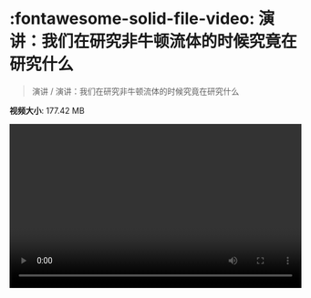 # :fontawesome-solid-file-video: 演讲：我们在研究非牛顿流体的时候究竟在研究什么

> 演讲 / 演讲：我们在研究非牛顿流体的时候究竟在研究什么

**视频大小**: 177.42 MB

<video id="V-19c2c7ddebe90d8561a94fccad8cdb8d" width="512" height="288" preload="none" playsinline webkit-playsinline></video>
